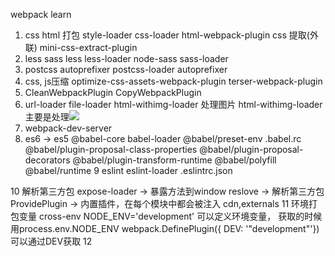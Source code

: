 webpack learn
1. css html 打包
   style-loader css-loader html-webpack-plugin
   css 提取(外联) mini-css-extract-plugin
2. less sass
   less less-loader
   node-sass sass-loader
3. postcss  autoprefixer
   postcss-loader autoprefixer
4. css, js压缩
   optimize-css-assets-webpack-plugin
   terser-webpack-plugin
5. CleanWebpackPlugin CopyWebpackPlugin
6. url-loader file-loader html-withimg-loader 处理图片
   html-withimg-loader 主要是处理<img src='../src/logo.png'/>
7. webpack-dev-server
8. es6 -> es5
   @babel-core babel-loader @babel/preset-env .babel.rc
   @babel/plugin-proposal-class-properties
   @babel/plugin-proposal-decorators
   @babel/plugin-transform-runtime
   @babel/polyfill
   @babel/runtime
9  eslint eslint-loader .eslintrc.json

10 解析第三方包
   expose-loader -> 暴露方法到window
   reslove -> 解析第三方包
   ProvidePlugin -> 内置插件，在每个模块中都会被注入
   cdn,externals
11 环境打包变量
    cross-env NODE_ENV='development' 可以定义环境变量， 获取的时候用process.env.NODE_ENV
    webpack.DefinePlugin({ DEV: '"development"'}) 可以通过DEV获取
12






